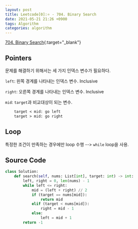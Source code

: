 ```yaml
---
layout: post
title: Leetcode[0]:⭐ - 704. Binary Search
date: 2021-05-21 21:26 +0900
tags: Algorithm
categories: algorithm
---
```


[704. Binary Search](https://leetcode.com/problems/binary-search/){:target="_blank"}

## Pointers

문제를 해결하기 위해서는 세 가지 인덱스 변수가 필요하다.

`left`: 왼쪽 경계를 나타내는 인덱스 변수. Inclusive

`right`: 오른쪽 경계를 나타내는 인덱스 변수. Inclusive

`mid`: `target`과 비교대상이 되는 변수.

```txt
    target < mid: go left
    target > mid: go right
```

## Loop

특정한 조건이 만족하는 경우에만 loop 수행 --> `while` loop을 사용.

## Source Code

```python
class Solution:
    def search(self, nums: List[int], target: int) -> int:
        left, right = 0, len(nums) - 1
        while left <= right:
            mid = (left + right) // 2
            if (target == nums[mid]):
                return mid
            elif (target < nums[mid]):
                right = mid - 1
            else:
                left = mid + 1
        return -1
```
